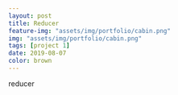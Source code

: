 ```yaml
---
layout: post
title: Reducer
feature-img: "assets/img/portfolio/cabin.png"
img: "assets/img/portfolio/cabin.png"
tags: [project 1]
date: 2019-08-07
color: brown
---
```



reducer